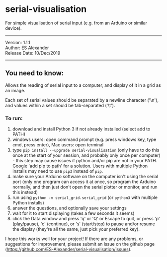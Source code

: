 # serial-visualisation
For simple visualisation of serial input (e.g. from an Arduino or similar device).
_________________________________
 Version: 1.1.1                  
 Author: ES Alexander            
 Release Date: 10/Dec/2019       
_________________________________

## You need to know:
Allows the reading of serial input to a computer, and display of it in a grid as an image. 

Each set of serial values should be separated by a newline character ('\n'), and values within a set should be tab-separated ('\t').

### To run:
1. download and install Python 3 if not already installed (select add to PATH)
2. windows users: open command prompt (e.g. press windows key, type cmd, press enter), Mac users: open terminal
3. type `pip install --upgrade serial-visualisation` (only have to do this once at the start of your session, and probably only once per computer) - this step may cause issues if python and/or pip are not in your PATH. Google 'add pip to path' for a solution. Users with multiple Python installs may need to use `pip3` instead of `pip`.
4. make sure your Arduino software on the computer isn't using the serial port (only one program can access it at once, so program the Arduino normally, and then just don't open the serial plotter or monitor, and run this instead)
5. run using `python -m serial_grid.serial_grid` (or `python3` with multiple Python installs)
6. answer the questions, and optionally save your settings
7. wait for it to start displaying (takes a few seconds it seems)
8. click the Data window and press 'q' or 'Q' or Escape to quit, or press 'p' (play/pause), 'c' (continue), or 's' (start/stop) to pause and/or resume the display (they're all the same, just pick your preferred key).

I hope this works well for your project! If there are any problems, or suggestions for improvement, please submit an Issue on the github page (<https://github.com/ES-Alexander/serial-visualisation/issues>).
